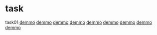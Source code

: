# task
task01
[demmo](https://butalways1121.github.io/task/mission1(html基础编程).html)
[demmo](https://butalways1121.github.io/task/mission2(html及css编程一).html)
[demmo](https://butalways1121.github.io/task/mission3(三栏式布局).html)
[demmo](https://butalways1121.github.io/task/mission4(定位与居中问题).html)
[demmo](https://butalways1121.github.io/task/mission5(html及css编程二).html)
[demmo](https://butalways1121.github.io/task/mission6(模拟报纸排版).html)
[demmo](https://butalways1121.github.io/task/mission7(实现常见的技术产品官网的页面架构及样式布局).html)
[demmo](https://butalways1121.github.io/task/mission8(响应式栅格化布局).html)
[demmo](https://butalways1121.github.io/task/mission9(使用HTML及CSS实现一个复杂页面).html)
